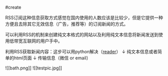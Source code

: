 #create

RSS订阅这种信息获取方式感觉在国内使用的人数应该是比较少，但是它提供一种方便且去除其它无效信息（广告，推荐等）的订阅新闻的方式。

可以利用RSS的机制来创建纯文本格式的网站以及利用纯文本信息将新闻发送到使用低带宽互联网的用户手中。

利用RSS获取新闻内容：这步可以用python解决（[reader](https://github.com/lemon24/reader)）
↓
纯文本信息或者简单的html页面
↓
传输信息（微信 or email）


![[bath.png]]
![[testpic.jpg]]